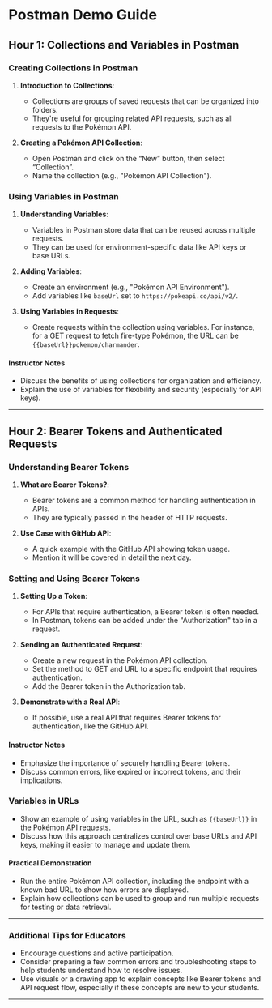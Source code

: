 # Postman Demo Guide

## Hour 1: Collections and Variables in Postman

### Creating Collections in Postman

1. **Introduction to Collections**:

   - Collections are groups of saved requests that can be organized into folders.
   - They're useful for grouping related API requests, such as all requests to the Pokémon API.

2. **Creating a Pokémon API Collection**:
   - Open Postman and click on the “New” button, then select “Collection”.
   - Name the collection (e.g., "Pokémon API Collection").

### Using Variables in Postman

1. **Understanding Variables**:

   - Variables in Postman store data that can be reused across multiple requests.
   - They can be used for environment-specific data like API keys or base URLs.

2. **Adding Variables**:

   - Create an environment (e.g., "Pokémon API Environment").
   - Add variables like `baseUrl` set to `https://pokeapi.co/api/v2/`.

3. **Using Variables in Requests**:
   - Create requests within the collection using variables. For instance, for a GET request to fetch fire-type Pokémon, the URL can be `{{baseUrl}}pokemon/charmander`.

#### Instructor Notes

- Discuss the benefits of using collections for organization and efficiency.
- Explain the use of variables for flexibility and security (especially for API keys).

---

## Hour 2: Bearer Tokens and Authenticated Requests

### Understanding Bearer Tokens

1. **What are Bearer Tokens?**:

   - Bearer tokens are a common method for handling authentication in APIs.
   - They are typically passed in the header of HTTP requests.

2. **Use Case with GitHub API**:
   - A quick example with the GitHub API showing token usage.
   - Mention it will be covered in detail the next day.

### Setting and Using Bearer Tokens

1. **Setting Up a Token**:

   - For APIs that require authentication, a Bearer token is often needed.
   - In Postman, tokens can be added under the "Authorization" tab in a request.

2. **Sending an Authenticated Request**:

   - Create a new request in the Pokémon API collection.
   - Set the method to GET and URL to a specific endpoint that requires authentication.
   - Add the Bearer token in the Authorization tab.

3. **Demonstrate with a Real API**:
   - If possible, use a real API that requires Bearer tokens for authentication, like the GitHub API.

#### Instructor Notes

- Emphasize the importance of securely handling Bearer tokens.
- Discuss common errors, like expired or incorrect tokens, and their implications.

### Variables in URLs

- Show an example of using variables in the URL, such as `{{baseUrl}}` in the Pokémon API requests.
- Discuss how this approach centralizes control over base URLs and API keys, making it easier to manage and update them.

#### Practical Demonstration

- Run the entire Pokémon API collection, including the endpoint with a known bad URL to show how errors are displayed.
- Explain how collections can be used to group and run multiple requests for testing or data retrieval.

---

### Additional Tips for Educators

- Encourage questions and active participation.
- Consider preparing a few common errors and troubleshooting steps to help students understand how to resolve issues.
- Use visuals or a drawing app to explain concepts like Bearer tokens and API request flow, especially if these concepts are new to your students.

---
